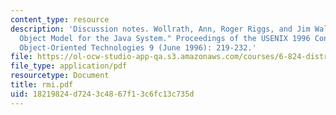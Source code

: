 ```yaml
---
content_type: resource
description: 'Discussion notes. Wollrath, Ann, Roger Riggs, and Jim Waldo. "A Distributed
  Object Model for the Java System." Proceedings of the USENIX 1996 Conference on
  Object-Oriented Technologies 9 (June 1996): 219-232.'
file: https://ol-ocw-studio-app-qa.s3.amazonaws.com/courses/6-824-distributed-computer-systems-engineering-spring-2006/18219824d7243c4867f13c6fc13c735d_rmi.pdf
file_type: application/pdf
resourcetype: Document
title: rmi.pdf
uid: 18219824-d724-3c48-67f1-3c6fc13c735d
---
```

